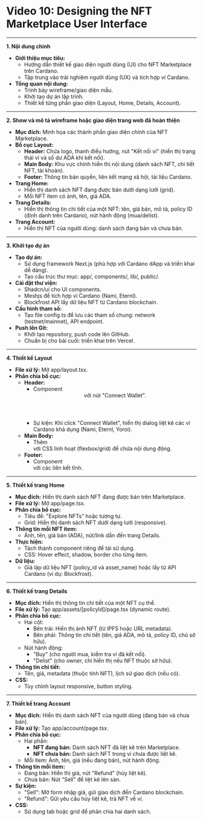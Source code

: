 # Video 10: Designing the NFT Marketplace User Interface

---

**1. Nội dung chính**

- **Giới thiệu mục tiêu:**
    - Hướng dẫn thiết kế giao diện người dùng (UI) cho NFT Marketplace trên Cardano.
    - Tập trung vào trải nghiệm người dùng (UX) và tích hợp ví Cardano.
- **Tổng quan nội dung:**
    - Trình bày wireframe/giao diện mẫu.
    - Khởi tạo dự án lập trình.
    - Thiết kế từng phần giao diện (Layout, Home, Details, Account).

---

**2. Show và mô tả wireframe hoặc giao diện trang web đã hoàn thiện**

- **Mục đích:** Minh họa các thành phần giao diện chính của NFT Marketplace.
- **Bố cục Layout:**
    - **Header:** Chứa logo, thanh điều hướng, nút "Kết nối ví" (hiển thị trạng thái ví và số dư ADA khi kết nối).
    - **Main Body:** Khu vực chính hiển thị nội dung (danh sách NFT, chi tiết NFT, tài khoản).
    - **Footer:** Thông tin bản quyền, liên kết mạng xã hội, tài liệu Cardano.
- **Trang Home:**
    - Hiển thị danh sách NFT đang được bán dưới dạng lưới (grid).
    - Mỗi NFT item có ảnh, tên, giá ADA.
- **Trang Details:**
    - Hiển thị thông tin chi tiết của một NFT: tên, giá bán, mô tả, policy ID (định danh trên Cardano), nút hành động (mua/delist).
- **Trang Account:**
    - Hiển thị NFT của người dùng: danh sách đang bán và chưa bán.

---

**3. Khởi tạo dự án**

- **Tạo dự án:**
    - Sử dụng framework Next.js (phù hợp với Cardano dApp và triển khai dễ dàng).
    - Tạo cấu trúc thư mục: app/, components/, lib/, public/.
- **Cài đặt thư viện:**
    - Shadcn/ui cho UI components.
    - Meshjs để tích hợp ví Cardano (Nami, Eternl).
    - Blockfrost API lấy dữ liệu NFT từ Cardano blockchain.
- **Cấu hình tham số:**
    - Tạo file config.ts để lưu các tham số chung: network (testnet/mainnet), API endpoint.
- **Push lên Git:**
    - Khởi tạo repository, push code lên GitHub.
    - Chuẩn bị cho bài cuối: triển khai trên Vercel.

---

**4. Thiết kế Layout**

- **File xử lý:** Mở app/layout.tsx.
- **Phân chia bố cục:**
    - **Header:**
        - Component <Header /> với nút "Connect Wallet".
        - Sự kiện: Khi click "Connect Wallet", hiển thị dialog liệt kê các ví Cardano khả dụng (Nami, Eternl, Yoroi).
    - **Main Body:**
        - Thêm <main> với CSS linh hoạt (flexbox/grid) để chứa nội dung động.
    - **Footer:**
        - Component <Footer /> với các liên kết tĩnh.

---

**5. Thiết kế trang Home**

- **Mục đích:** Hiển thị danh sách NFT đang được bán trên Marketplace.
- **File xử lý:** Mở app/page.tsx.
- **Phân chia bố cục:**
    - Tiêu đề: "Explore NFTs" hoặc tương tự.
    - Grid: Hiển thị danh sách NFT dưới dạng lưới (responsive).
- **Thông tin mỗi NFT item:**
    - Ảnh, tên, giá bán (ADA), nút/link dẫn đến trang Details.
- **Thực hiện:**
    - Tách <NFTCard /> thành component riêng để tái sử dụng.
    - CSS: Hover effect, shadow, border cho từng item.
- **Dữ liệu:**
    - Giả lập dữ liệu NFT (policy_id và asset_name) hoặc lấy từ API Cardano (ví dụ: Blockfrost).

--- 

**6. Thiết kế trang Details**

- **Mục đích:** Hiển thị thông tin chi tiết của một NFT cụ thể.
- **File xử lý:** Tạo app/assets/[policyId]/page.tsx (dynamic route).
- **Phân chia bố cục:**
    - Hai cột:
        - Bên trái: Hiển thị ảnh NFT (từ IPFS hoặc URL metadata).
        - Bên phải: Thông tin chi tiết (tên, giá ADA, mô tả, policy ID, chủ sở hữu).
    - Nút hành động:
        - "Buy" (cho người mua, kiểm tra ví đã kết nối).
        - "Delist" (cho owner, chỉ hiển thị nếu NFT thuộc sở hữu).
- **Thông tin chi tiết:**
    - Tên, giá, metadata (thuộc tính NFT), lịch sử giao dịch (nếu có).
- **CSS:**
    - Tùy chỉnh layout responsive, button styling.

---

**7. Thiết kế trang Account**

- **Mục đích:** Hiển thị danh sách NFT của người dùng (đang bán và chưa bán).
- **File xử lý:** Tạo app/account/page.tsx.
- **Phân chia bố cục:**
    - Hai phần:
        - **NFT đang bán:** Danh sách NFT đã liệt kê trên Marketplace.
        - **NFT chưa bán:** Danh sách NFT trong ví chưa được liệt kê.
    - Mỗi item: Ảnh, tên, giá (nếu đang bán), nút hành động.
- **Thông tin mỗi item:**
    - Đang bán: Hiển thị giá, nút "Refund" (hủy liệt kê).
    - Chưa bán: Nút "Sell" để liệt kê lên sàn.
- **Sự kiện:**
    - "Sell": Mở form nhập giá, gửi giao dịch đến Cardano blockchain.
    - "Refund": Gửi yêu cầu hủy liệt kê, trả NFT về ví.
- **CSS:**
    - Sử dụng tab hoặc grid để phân chia hai danh sách.

